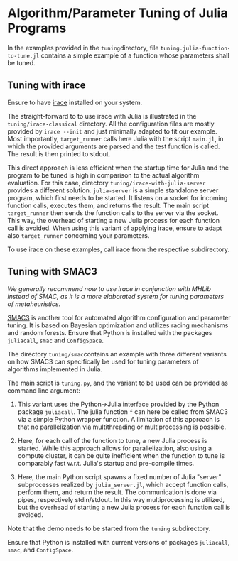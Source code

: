 # Algorithm/Parameter Tuning of Julia Programs

In the examples provided in the `tuning`directory, file `tuning.julia-function-to-tune.jl`
contains a simple example of a function whose parameters shall be tuned.

## Tuning with irace

Ensure to have [irace](https://github.com/MLopez-Ibanez/irace) installed on your system.

The straight-forward to to use irace with Julia is illustrated in the 
`tuning/irace-classical` directory. All the configuration files are mostly provided by 
`irace --init` and just minimally adapted to fit our example. Most importantly, 
`target_runner` calls here Julia with the script `main.jl`, in which the provided 
arguments are parsed and the test function is called. The result is then printed to stdout.

This direct approach is less efficient when the startup time for Julia and the program to 
be tuned is high in comparison to the actual algorithm evaluation. 
For this case, directory `tuning/irace-with-julia-server` provides a different solution.
`julia-server` is a simple standalone server program, which first needs to be started. 
It listens on a socket for incoming function calls, executes them, and returns the result. 
The main script `target_runner` then sends the function calls to the server via the socket. 
This way, the overhead of starting a new Julia process for each function call is avoided.
When using this variant of applying irace, ensure to adapt also `target_runner`
concerning your parameters.

To use irace on these examples, call irace from the respective subdirectory.


## Tuning with SMAC3

*We generally recommend now to use irace in conjunction with MHLib instead of SMAC, as it is a more elaborated system for tuning parameters of metaheuristics.*

[SMAC3](https://automl.github.io/SMAC3) is another tool for automated algorithm 
configuration and parameter tuning. It is based on Bayesian optimization and utilizes
racing mechanisms and random forests.
Ensure that Python is installed with the packages  `juliacall`, `smac` and `ConfigSpace`.

The directory `tuning/smac`contains an example with three different variants on how SMAC3 can 
specifically be used for tuning parameters of algorithms implemented in Julia. 

The main script is `tuning.py`, and the variant to be used can be provided as
command line argument:

1)  This variant uses the Python->Julia interface provided by the Python package `juliacall`.
    The julia function `f` can here be called from SMAC3 via a simple
    Python wrapper function. A limitation of this approach is that no parallelization
    via multithreading or multiprocessing is possible.

2)  Here, for each call of the function to tune, a new Julia process is started. While this
    approach allows for parallelization, also using a compute cluster, it can be quite
    inefficient when the function to tune is comparably fast w.r.t. Julia's startup and
    pre-compile times.

3) Here, the main Python script spawns a fixed number of Julia "server" subprocesses
    realized by `julia_server.jl`, which accept function calls, perform them, 
    and return the result. The communication is done via pipes, respectively stdin/stdout. 
    In this way multiprocessing is utilized, but the overhead of starting 
    a new Julia process for each function call is avoided.

Note that the demo needs to be started from the `tuning` subdirectory.

Ensure that Python is installed with current versions of  packages `juliacall`, `smac`, 
and `ConfigSpace`.



